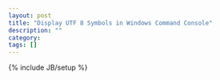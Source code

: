 ```yaml
---
layout: post
title: "Display UTF 8 Symbols in Windows Command Console"
description: ""
category: 
tags: []
---
```

{% include JB/setup %}
